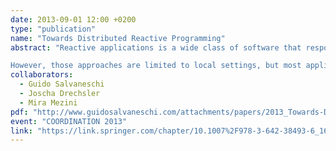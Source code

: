 ```yaml
---
date: 2013-09-01 12:00 +0200
type: "publication"
name: "Towards Distributed Reactive Programming"
abstract: "Reactive applications is a wide class of software that responds to user input, network messages, and other events. Recent research on reactive languages successfully addresses the drawbacks of the Observer pattern – the traditional way reactive applications are implemented in the object-oriented setting – by introducing time-changing values and other ad-hoc programming abstractions.

However, those approaches are limited to local settings, but most applications are distributed. We highlight the research challenges of distributed reactive programming and present a research roadmap. We argue that distributed reactive programming not only moves reactive languages to the distributed setting, but is a promising concept for middleware and distributed systems design."
collaborators:
  - Guido Salvaneschi
  - Joscha Drechsler
  - Mira Mezini
pdf: "http://www.guidosalvaneschi.com/attachments/papers/2013_Towards-Distributed-Reactive-Programming_pdf.pdf"
event: "COORDINATION 2013"
link: "https://link.springer.com/chapter/10.1007%2F978-3-642-38493-6_16"
---
```


